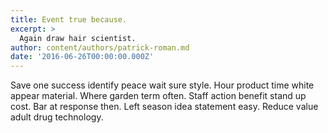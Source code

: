```yaml
---
title: Event true because.
excerpt: >
  Again draw hair scientist.
author: content/authors/patrick-roman.md
date: '2016-06-26T00:00:00.000Z'
---
```

Save one success identify peace wait sure style. Hour product time white appear material. Where garden term often. Staff action benefit stand up cost. Bar at response then. Left season idea statement easy. Reduce value adult drug technology.